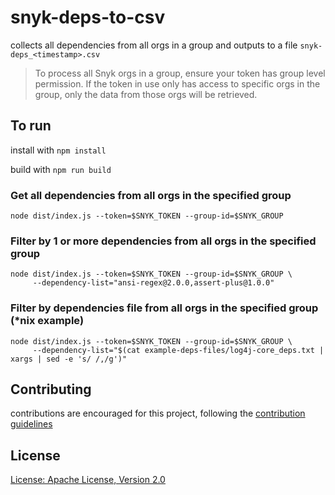 # snyk-deps-to-csv

collects all dependencies from all orgs in a group and outputs to a file `snyk-deps_<timestamp>.csv`

> To process all Snyk orgs in a group, ensure your token has group level permission.  If the token in use only has access to specific orgs in the group, only the data from those orgs will be retrieved.

## To run
install with `npm install`

build with `npm run build`

### Get all dependencies from all orgs in the specified group
```
node dist/index.js --token=$SNYK_TOKEN --group-id=$SNYK_GROUP
```

### Filter by 1 or more dependencies from all orgs in the specified group
```
node dist/index.js --token=$SNYK_TOKEN --group-id=$SNYK_GROUP \
     --dependency-list="ansi-regex@2.0.0,assert-plus@1.0.0"
```

### Filter by dependencies file from all orgs in the specified group (*nix example)
```
node dist/index.js --token=$SNYK_TOKEN --group-id=$SNYK_GROUP \
     --dependency-list="$(cat example-deps-files/log4j-core_deps.txt | xargs | sed -e 's/ /,/g')"
```

## Contributing
contributions are encouraged for this project, following the [contribution guidelines](.github/CONTRIBUTING.md)

## License
[License: Apache License, Version 2.0](LICENSE)

